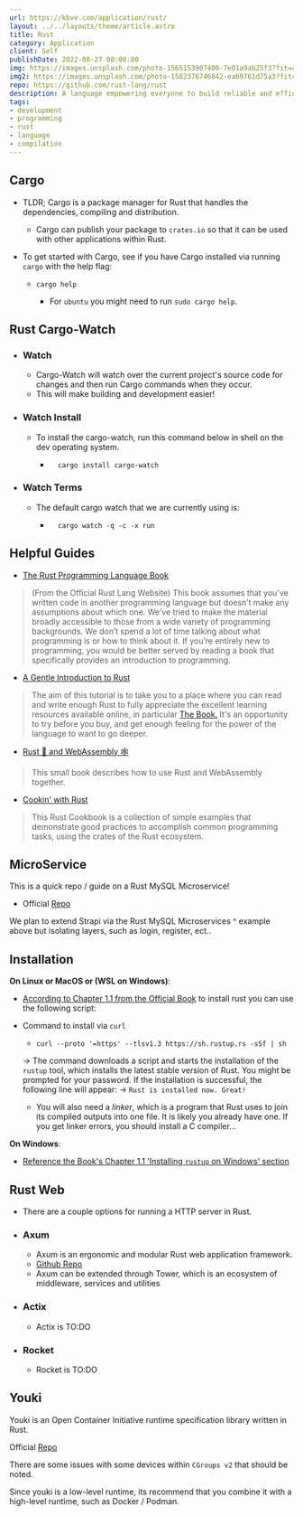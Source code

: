 ```yaml
---
url: https://kbve.com/application/rust/
layout: ../../layouts/theme/article.astro
title: Rust
category: Application
client: Self
publishDate: 2022-08-27 00:00:00
img: https://images.unsplash.com/photo-1565153907400-7e01a9ab25f3?fit=crop&w=1400&h=700&q=75
img2: https://images.unsplash.com/photo-1582376746842-eab9761d75a3?fit=crop&w=1400&h=700&q=75
repo: https://github.com/rust-lang/rust
description: A language empowering everyone to build reliable and efficient software.
tags:
- development
- programming
- rust
- language
- compilation
---
```



## Cargo

- TLDR; Cargo is a package manager for Rust that handles the dependencies, compiling and distribution.
  - Cargo can publish your package to `crates.io` so that it can be used with other applications within Rust.
- To get started with Cargo, see if you have Cargo installed via running `cargo` with the help flag:

  - ```shell
    cargo help 
    ```
  
    - For `ubuntu` you might need to run `sudo cargo help`.

## Rust Cargo-Watch

- ### Watch

  - Cargo-Watch will watch over the current project's source code for changes and then run Cargo commands when they occur.
  - This will make building and development easier!

- ### Watch Install

  - To install the cargo-watch, run this command below in shell on the dev operating system.

    - ```shell
        cargo install cargo-watch
        ```

- ### Watch Terms

  - The default cargo watch that we are currently using is:

    - ```shell
        cargo watch -q -c -x run
        ```

## Helpful Guides

- [The Rust Programming Language Book](https://doc.rust-lang.org/stable/book/title-page.html)

> (From the Official Rust Lang Website)
> This book assumes that you’ve written code in another programming language but doesn’t
> make any assumptions about which one. We’ve tried to make the material broadly accessible
> to those from a wide variety of programming backgrounds. We don’t spend a lot of time talking
> about what programming is or how to think about it. If you’re entirely new to programming, you
> would be better served by reading a book that specifically provides an introduction to programming.

- [A Gentle Introduction to Rust](https://stevedonovan.github.io/rust-gentle-intro/)

> The aim of this tutorial is to take you to a place where you can read and write enough Rust to
> fully appreciate the excellent learning resources available online, in particular
> [The Book.](https://doc.rust-lang.org/stable/book/title-page.html)
> It's an opportunity to try before you buy, and get enough feeling for the power of the language to want to go deeper.

- [Rust 🦀 and WebAssembly 🕸](https://rustwasm.github.io/book/)

> This small book describes how to use Rust and WebAssembly together.

- [Cookin' with Rust](https://rust-lang-nursery.github.io/rust-cookbook/intro.html)

> This Rust Cookbook is a collection of simple examples that demonstrate good practices to accomplish common
> programming tasks, using the crates of the Rust ecosystem.

## MicroService

This is a quick repo / guide on a Rust MySQL Microservice!

- Official [Repo](https://github.com/second-state/microservice-rust-mysql)

We plan to extend Strapi via the Rust MySQL Microservices ^ example above but isolating layers, such as login, register, ect..

## Installation

**On Linux or MacOS or (WSL on Windows)**:

- [According to Chapter 1.1 from the Official Book](https://doc.rust-lang.org/stable/book/ch01-01-installation.html) to install rust you can use the following script:

- Command to install via `curl`

  - ```shell
    curl --proto '=https' --tlsv1.3 https://sh.rustup.rs -sSf | sh
    ```

  -> The command downloads a script and starts the installation of the `rustup` tool, which installs the latest stable version of Rust. You might be prompted for your password. If the installation is successful, the following line will appear:
    -> ```Rust is installed now. Great!```
  - You will also need a *linker*, which is a program that Rust uses to join its compiled outputs into one file. It is likely you already have one. If you get linker errors, you should install a C compiler...

**On Windows**:

- [Reference the Book's Chapter 1.1 'Installing `rustup` on Windows' section](https://doc.rust-lang.org/stable/book/ch01-01-installation.html#installing-rustup-on-windows)

## Rust Web

- There are a couple options for running a HTTP server in Rust.

- ### Axum
  
  - Axum is an ergonomic and modular Rust web application framework.
  - [Github Repo](https://github.com/tokio-rs/axum)
  - Axum can be extended through Tower, which is an ecosystem of middleware, services and utilities

- ### Actix

  - Actix is TO:DO

- ### Rocket

  - Rocket is TO:DO

## Youki

Youki is an Open Container Initiative runtime specification library written in Rust.

Official [Repo](https://github.com/opencontainers/youki)

There are some issues with some devices within `CGroups v2` that should be noted.

Since youki is a low-level runtime, its recommend that you combine it with a high-level runtime, such as Docker / Podman.
